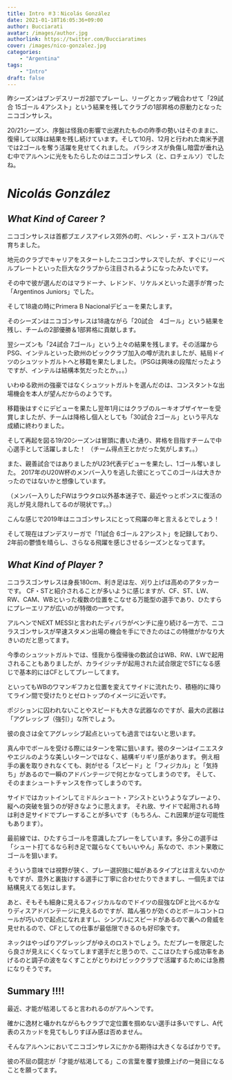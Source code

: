 ```yaml
---
title: Intro ＃3：Nicolás González
date: 2021-01-18T16:05:36+09:00
author: Bucciarati
avatar: /images/author.jpg
authorlink: https://twitter.com/Bucciaratimes
cover: /images/nico-gonzalez.jpg
categories:
    - "Argentina"
tags:
    - "Intro"
draft: false
---
```


昨シーズンはブンデスリーガ2部でプレーし、リーグとカップ戦合わせて「29試合 15ゴール 4アシスト」という結果を残してクラブの1部昇格の原動力となったニコゴンサレス。

<!--more-->
20/21シーズン、序盤は怪我の影響で出遅れたものの昨季の勢いはそのままに、復帰して以降は結果を残し続けています。そして10月、12月と行われた南米予選では2ゴールを奪う活躍を見せてくれました。
パラシオスが負傷し暗雲が垂れ込む中でアルヘンに光をもたらしたのはニコゴンサレス（と、ロチェルソ）でしたね。

# _Nicolás González_

## _What Kind of Career ?_

ニコゴンサレスは首都ブエノスアイレス郊外の町、ベレン・デ・エストコバルで育ちました。

地元のクラブでキャリアをスタートしたニコゴンサレスでしたが、すぐにリーベルプレートといった巨大なクラブから注目されるようになったみたいです。

その中で彼が選んだのはマラドーナ、レドンド、リケルメといった選手が育った「Argentinos Juniors」でした。

そして18歳の時にPrimera B Nacionalデビューを果たします。

そのシーズンはニコゴンサレスは18歳ながら「20試合　4ゴール」という結果を残し、チームの2部優勝＆1部昇格に貢献します。

翌シーズンも「24試合 7ゴール」という上々の結果を残します。その活躍からPSG、インテルといった欧州のビッククラブ加入の噂が流れましたが、結局ドイツのシュツットガルトへと移籍を果たしました。（PSGは興味の段階だったようですが、インテルは結構本気だったとか。。。）

いわゆる欧州の強豪ではなくシュツットガルトを選んだのは、コンスタントな出場機会を本人が望んだからのようです。

移籍後はすぐにデビューを果たし翌年1月にはクラブのルーキオブザイヤーを受賞しましたが、チームは降格し個人としても「30試合 2ゴール」という平凡な成績に終わりました。

そして再起を図る19/20シーズンは冒頭に書いた通り、昇格を目指すチームで中心選手として活躍しました！
（チーム得点王とかだった気がします。。）

また、親善試合ではありましたがU23代表デビューを果たし、1ゴール奪いました。
2017年のU20W杯のメンバー入りを逃した彼にとってこのゴールは大きかったのではないかと想像しています。

（メンバー入りしたFWはラウタロ以外基本迷子で、最近やっとポンスに復活の兆しが見え隠れしてるのが現状です。。）

こんな感じで2019年はニコゴンサレスにとって飛躍の年と言えるとでしょう！

そして現在はブンデスリーガで「11試合 6ゴール 2アシスト」を記録しており、2年前の鬱憤を晴らし、さらなる飛躍を感じさせるシーズンとなってます。

## _What Kind of Player ?_

ニコラスゴンサレスは身長180cm、利き足は左、刈り上げは高めのアタッカーです。
CF・STと紹介されることが多いように感じますが、CF、ST、LW、RW、CAM、WBといった複数の位置をこなせる万能型の選手であり、ひたすらにプレーエリアが広いのが特徴の一つです。

アルヘンでNEXT MESSIと言われたディバラがベンチに座り続ける一方で、ニコラスゴンサレスが早速スタメン出場の機会を手にできたのはこの特徴がかなり大きいのだと思ってます。

今季のシュツットガルトでは、怪我から復帰後の数試合はWB、RW、LWで起用されることもありましたが、カライジッチが起用された試合限定でSTになる感じで基本的にはCFとしてプレーしてます。

といってもWBのワマンギフカと位置を変えてサイドに流れたり、積極的に降りてライン間で受けたりとゼロトップのイメージに近いです。



ポジションに囚われないことやスピードも大きな武器なのですが、最大の武器は「アグレッシブ（強引）」な所でしょう。

彼の良さは全てアグレッシブ起点といっても過言ではないと思います。

真ん中でボールを受ける際にはターンを常に狙います。彼のターンはイニエスタやエジルのような美しいターンではなく、結構ギリギリ感があります。
例え相手の裏を取りきれなくても、剥がせる「スピード」と「フィジカル」と「気持ち」があるので一瞬のアドバンテージで何とかなってしまうのです。
そして、そのままシュートチャンスを作ってしまうのです。

サイドではカットインしてミドルシュート・アシストというようなプレーより、縦への突破を狙うのが好きなように思えます。
それ故、サイドで起用される時は利き足サイドでプレーすることが多いです（もちろん、これ因果が逆な可能性もあります）。

最前線では、ひたすらゴールを意識したプレーをしています。多分この選手は「シュート打てるなら利き足で蹴らなくてもいいやん」系なので、ホント果敢にゴールを狙います。

そういう意味では視野が狭く、プレー選択肢に幅があるタイプとは言えないのかもですが、意外と裏抜けする選手に丁寧に合わせたりできますし、一個先までは結構見えてる気はします。

あと、そもそも細身に見えるフィジカルなのでドイツの屈強なDFと比べるかなりディスアドバンテージに見えるのですが、踏ん張りが効くのとボールコントロールが巧いので起点になれますし、シンプルにスピードがあるので裏への脅威を見せれるので、CFとしての仕事が最低限できるのも好印象です。

ネックはやっぱりアグレッシブがゆえのロストでしょう。ただプレーを限定したら良さが見えにくくなってします選手だと思うので、ここはひたすら成功率をあげるのと調子の波をなくすことがとりわけビッククラブで活躍するためには急務になりそうです。

## Summary !!!!

最近、才能が枯渇してると言われるのがアルヘンです。

確かに逸材と囁かれながらもクラブで定位置を掴めない選手は多いですし、A代表のスカッドを見てもしりすぼみ感は否めません。

そんなアルヘンにおいてニコゴンサレスにかかる期待は大きくなるばかりです。

彼の不屈の闘志が「才能が枯渇してる」この言葉を覆す狼煙上げの一発目になることを願ってます。


